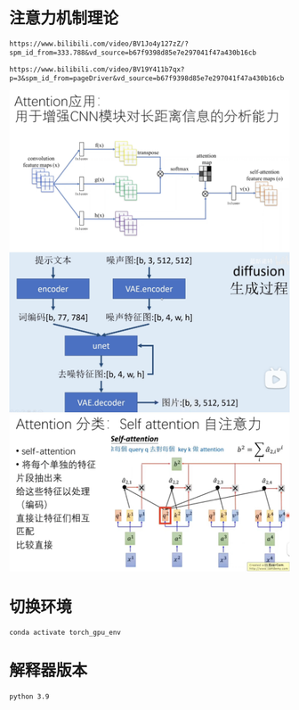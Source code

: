 # 注意力机制理论
```
https://www.bilibili.com/video/BV1Jo4y127zZ/?spm_id_from=333.788&vd_source=b67f9398d85e7e297041f47a430b16cb
```
```
https://www.bilibili.com/video/BV19Y411b7qx?p=3&spm_id_from=pageDriver&vd_source=b67f9398d85e7e297041f47a430b16cb
```
![注意力机制理论](/注意力机制.jpg)
![生成过程](/diffusion%20生成过程.jpg)
![生成过程](/Self%20accention.jpg)



# 切换环境
```
conda activate torch_gpu_env    
```

# 解释器版本
```python 3.9```